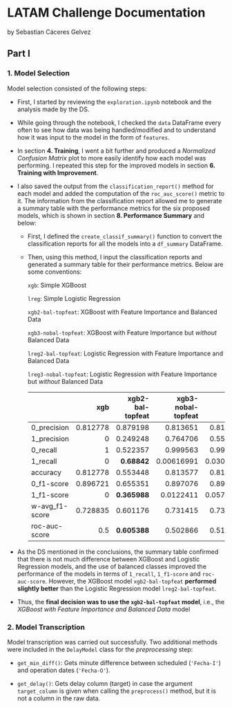 # LATAM Challenge Documentation

by Sebastian Cáceres Gelvez

## Part I

### 1. Model Selection

Model selection consisted of the following steps:

* First, I started by reviewing the `exploration.ipynb` notebook and 
the analysis made by the DS.

* While going through the notebook, I checked the `data` DataFrame every
often to see how data was being handled/modified and to understand how it 
was input to the model in the form of `features`.

* In section **4. Training**, I went a bit further and produced
a *Normalized Confusion Matrix* plot to more easily identify how each 
model was performing. I repeated this step for the improved models in 
section **6. Training with Improvement**.

* I also saved the output from the `classification_report()` method for 
each model and added the computation of the `roc_auc_score()` metric to it. 
The information from the classification report allowed me to generate a 
summary table with the performance metrics for the six proposed models, which
is shown in section **8. Performance Summary** and below:

    - First, I defined the `create_classif_summary()` function to convert the 
    classification reports for all the models into a `df_summary` DataFrame.
    
    - Then, using this method, I input the classification reports and 
    generated a summary table for their performance metrics. Below are some
    conventions:

        `xgb`: Simple XGBoost

        `lreg`: Simple Logistic Regression

        `xgb2-bal-topfeat`: XGBoost with Feature Importance and Balanced Data

        `xgb3-nobal-topfeat`: XGBoost with Feature Importance but *without* Balanced Data

        `lreg2-bal-topfeat`: Logistic Regression with Feature Importance and Balanced Data

        `lreg3-nobal-topfeat`: Logistic Regression with Feature Importance but *without* 
        Balanced Data

        |                |      xgb | xgb2-bal-topfeat | xgb3-nobal-topfeat |      lreg | lreg2-bal-topfeat  | lreg3-nobal-topfeat |
        |:---------------|---------:|-----------------:|-------------------:|----------:|-------------------:|--------------------:|
        | 0_precision    | 0.812778 |        0.879198  |         0.813651   | 0.816599  |          0.878345  |           0.814335  |
        | 1_precision    | 0        |        0.249248  |         0.764706   | 0.558952  |          0.247715  |           0.529412  |
        | 0_recall       | 1        |        0.522357  |         0.999563   | 0.994479  |          0.518585  |           0.997376  |
        | 1_recall       | 0        |      **0.68842** |         0.00616991 | 0.0303749 |        **0.688182**|           0.0128144 |
        | accuracy       | 0.812778 |        0.553448  |         0.813577   | 0.813977  |          0.550338  |           0.813044  |
        | 0_f1-score     | 0.896721 |        0.655351  |         0.897076   | 0.896803  |          0.65214   |           0.896609  |
        | 1_f1-score     | 0        |      **0.365988**|         0.0122411  | 0.0576187 |        **0.364299**|           0.0250232 |
        | w-avg_f1-score | 0.728835 |        0.601176  |         0.731415   | 0.739689  |          0.598249  |           0.733429  |
        | roc-auc-score  | 0.5      |      **0.605388**|         0.502866   | 0.512427  |        **0.603384**|           0.505095  |

* As the DS mentioned in the conclusions, the summary table confirmed that 
there is not much difference between XGBoost and Logistic Regression models, 
and the use of balanced classes improved the performance of the models in terms 
of `1_recall`, `1_f1-score` and `roc-auc-score`. However, the XGBoost model 
`xgb2-bal-topfeat` **performed slightly better** than the Logistic Regression model 
`lreg2-bal-topfeat`.

* Thus, the **final decision was to use the `xgb2-bal-topfeat` model**, i.e., the 
*XGBoost with Feature Importance and Balanced Data* model

### 2. Model Transcription

Model transcription was carried out successfully. Two additional methods were 
included in the `DelayModel` class for the *preprocessing* step:

* `get_min_diff()`: Gets minute difference between scheduled (`'Fecha-I'`) and
operation dates (`'Fecha-O'`).

* `get_delay()`: Gets delay column (target) in case the argument `target_column`
is given when calling the `preprocess()` method, but it is not a column in the 
raw data.
